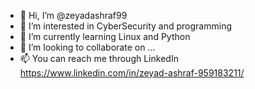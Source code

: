 - 👋 Hi, I’m @zeyadashraf99
- 👀 I’m interested in CyberSecurity and programming
- 🌱 I’m currently learning Linux and Python
- 💞️ I’m looking to collaborate on ...
- 📫 You can reach me through LinkedIn https://www.linkedin.com/in/zeyad-ashraf-959183211/ 

<!---
zeyadashraf99/zeyadashraf99 is a ✨ special ✨ repository because its `README.md` (this file) appears on your GitHub profile.
You can click the Preview link to take a look at your changes.
--->
